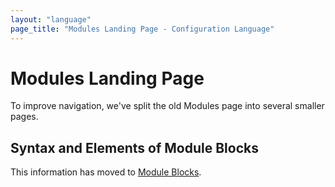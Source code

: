 ```yaml
---
layout: "language"
page_title: "Modules Landing Page - Configuration Language"
---
```


# Modules Landing Page

To improve navigation, we've split the old Modules page into several smaller
pages.

<a id="calling-a-child-module"></a>
<a id="accessing-module-output-values"></a>
<a id="transferring-resource-state-into-modules"></a>
<a id="tainting-resources-within-a-module"></a>
<a id="module-versions"></a>
<a id="other-meta-arguments"></a>

## Syntax and Elements of Module Blocks

This information has moved to
[Module Blocks](/docs/language/modules/syntax.html).

<div style="height: 100vh; margin: 0; padding: 0;"></div>



<a id="multiple-instances-of-a-module"></a>

## Multiple Instances with `count` and `for_each`

This information has moved to
[`count`](/docs/language/meta-arguments/count.html) and
[`for_each`](/docs/language/meta-arguments/for_each.html).

<div style="height: 100vh; margin: 0; padding: 0;"></div>



<a id="providers-within-modules"></a>
<a id="provider-version-constraints-in-modules"></a>
<a id="implicit-provider-inheritance"></a>
<a id="passing-providers-explicitly"></a>
<a id="proxy-configuration-blocks"></a>
<a id="legacy-shared-modules-with-provider-configurations"></a>

## Handling Provider Configurations in Re-usable Modules

This information has moved to
[The `providers` Meta-Argument](/docs/language/meta-arguments/module-providers.html)
(for users of re-usable modules) and
[Providers Within Modules](/docs/language/modules/develop/providers.html)
(for module developers).

<div style="height: 100vh; margin: 0; padding: 0;"></div>
